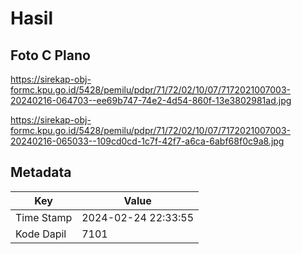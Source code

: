 # Hasil

## Foto C Plano

https://sirekap-obj-formc.kpu.go.id/5428/pemilu/pdpr/71/72/02/10/07/7172021007003-20240216-064703--ee69b747-74e2-4d54-860f-13e3802981ad.jpg

https://sirekap-obj-formc.kpu.go.id/5428/pemilu/pdpr/71/72/02/10/07/7172021007003-20240216-065033--109cd0cd-1c7f-42f7-a6ca-6abf68f0c9a8.jpg


## Metadata

| Key        | Value               |
| ---------- | ------------------- |
| Time Stamp | 2024-02-24 22:33:55 |
| Kode Dapil | 7101                |



